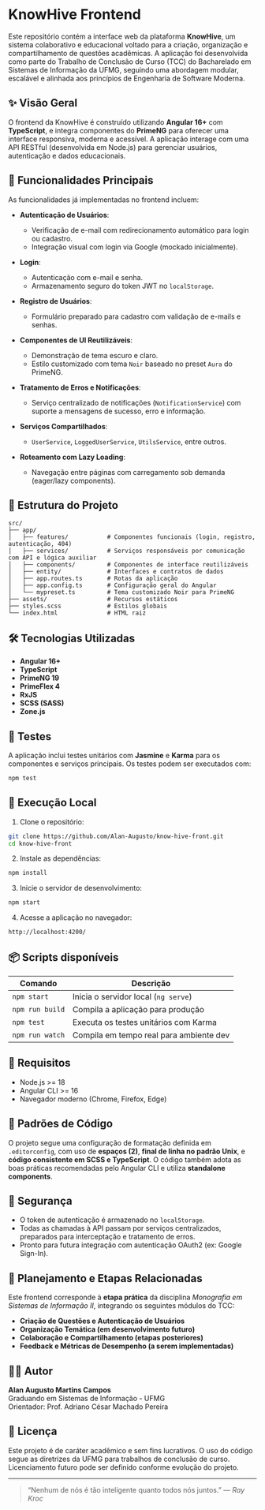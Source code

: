 # KnowHive Frontend

Este repositório contém a interface web da plataforma **KnowHive**, um sistema colaborativo e educacional voltado para a criação, organização e compartilhamento de questões acadêmicas. A aplicação foi desenvolvida como parte do Trabalho de Conclusão de Curso (TCC) do Bacharelado em Sistemas de Informação da UFMG, seguindo uma abordagem modular, escalável e alinhada aos princípios de Engenharia de Software Moderna.

## ✨ Visão Geral

O frontend da KnowHive é construído utilizando **Angular 16+** com **TypeScript**, e integra componentes do **PrimeNG** para oferecer uma interface responsiva, moderna e acessível. A aplicação interage com uma API RESTful (desenvolvida em Node.js) para gerenciar usuários, autenticação e dados educacionais.

## 📌 Funcionalidades Principais

As funcionalidades já implementadas no frontend incluem:

- **Autenticação de Usuários**:
  - Verificação de e-mail com redirecionamento automático para login ou cadastro.
  - Integração visual com login via Google (mockado inicialmente).

- **Login**:
  - Autenticação com e-mail e senha.
  - Armazenamento seguro do token JWT no `localStorage`.

- **Registro de Usuários**:
  - Formulário preparado para cadastro com validação de e-mails e senhas.

- **Componentes de UI Reutilizáveis**:
  - Demonstração de tema escuro e claro.
  - Estilo customizado com tema `Noir` baseado no preset `Aura` do PrimeNG.

- **Tratamento de Erros e Notificações**:
  - Serviço centralizado de notificações (`NotificationService`) com suporte a mensagens de sucesso, erro e informação.

- **Serviços Compartilhados**:
  - `UserService`, `LoggedUserService`, `UtilsService`, entre outros.

- **Roteamento com Lazy Loading**:
  - Navegação entre páginas com carregamento sob demanda (eager/lazy components).

## 🧩 Estrutura do Projeto

```text
src/
├── app/
│   ├── features/           # Componentes funcionais (login, registro, autenticação, 404)
│   ├── services/           # Serviços responsáveis por comunicação com API e lógica auxiliar
│   ├── components/         # Componentes de interface reutilizáveis
│   ├── entity/             # Interfaces e contratos de dados
│   ├── app.routes.ts       # Rotas da aplicação
│   ├── app.config.ts       # Configuração geral do Angular
│   └── mypreset.ts         # Tema customizado Noir para PrimeNG
├── assets/                 # Recursos estáticos
├── styles.scss             # Estilos globais
└── index.html              # HTML raiz
```

## 🛠️ Tecnologias Utilizadas

- **Angular 16+**
- **TypeScript**
- **PrimeNG 19**
- **PrimeFlex 4**
- **RxJS**
- **SCSS (SASS)**
- **Zone.js**

## 🧪 Testes

A aplicação inclui testes unitários com **Jasmine** e **Karma** para os componentes e serviços principais. Os testes podem ser executados com:

```bash
npm test
```

## 🚀 Execução Local

1. Clone o repositório:

```bash
git clone https://github.com/Alan-Augusto/know-hive-front.git
cd know-hive-front
```

2. Instale as dependências:

```bash
npm install
```

3. Inicie o servidor de desenvolvimento:

```bash
npm start
```

4. Acesse a aplicação no navegador:

```
http://localhost:4200/
```

## 📦 Scripts disponíveis

| Comando       | Descrição                                     |
|---------------|-----------------------------------------------|
| `npm start`   | Inicia o servidor local (`ng serve`)          |
| `npm run build` | Compila a aplicação para produção            |
| `npm test`    | Executa os testes unitários com Karma         |
| `npm run watch` | Compila em tempo real para ambiente dev     |

## 📃 Requisitos

- Node.js >= 18
- Angular CLI >= 16
- Navegador moderno (Chrome, Firefox, Edge)

## 📐 Padrões de Código

O projeto segue uma configuração de formatação definida em `.editorconfig`, com uso de **espaços (2)**, **final de linha no padrão Unix**, e **código consistente em SCSS e TypeScript**. O código também adota as boas práticas recomendadas pelo Angular CLI e utiliza **standalone components**.

## 🔐 Segurança

- O token de autenticação é armazenado no `localStorage`.
- Todas as chamadas à API passam por serviços centralizados, preparados para interceptação e tratamento de erros.
- Pronto para futura integração com autenticação OAuth2 (ex: Google Sign-In).

## 📅 Planejamento e Etapas Relacionadas

Este frontend corresponde à **etapa prática** da disciplina *Monografia em Sistemas de Informação II*, integrando os seguintes módulos do TCC:

- **Criação de Questões e Autenticação de Usuários**
- **Organização Temática (em desenvolvimento futuro)**
- **Colaboração e Compartilhamento (etapas posteriores)**
- **Feedback e Métricas de Desempenho (a serem implementadas)**

## 👨‍💻 Autor

**Alan Augusto Martins Campos**  
Graduando em Sistemas de Informação - UFMG  
Orientador: Prof. Adriano César Machado Pereira

## 📄 Licença

Este projeto é de caráter acadêmico e sem fins lucrativos. O uso do código segue as diretrizes da UFMG para trabalhos de conclusão de curso. Licenciamento futuro pode ser definido conforme evolução do projeto.

---

> “Nenhum de nós é tão inteligente quanto todos nós juntos.” — *Ray Kroc*
